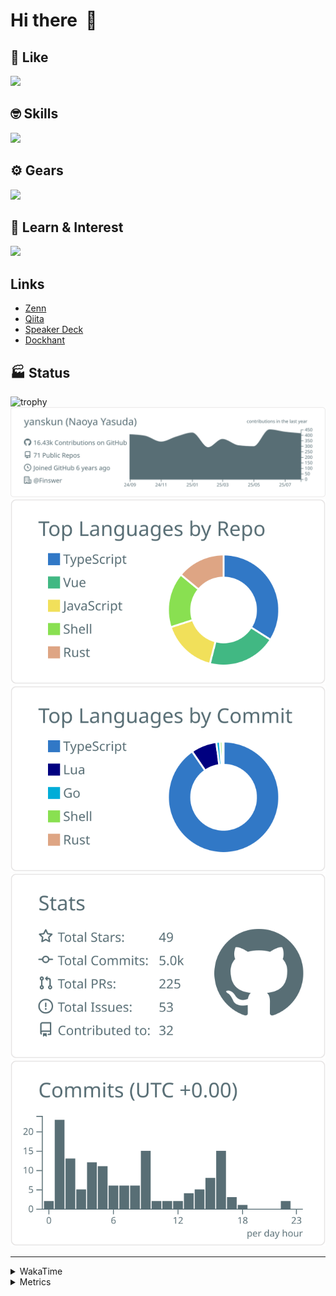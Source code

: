 # Hi there&nbsp; :wave:

## 💌 Like
<img src="https://go-skill-icons.vercel.app/api/icons?i=github" />

## 🤓 Skills
<img src="https://go-skill-icons.vercel.app/api/icons?i=js,ts,vue,nuxtjs,react,nextjs,go,lua,git" />

## ⚙️ Gears
<img src="https://go-skill-icons.vercel.app/api/icons?i=neovim,vscode,githubcopilot,alacritty,tmux" />

## 📖 Learn & Interest
<img src="https://go-skill-icons.vercel.app/api/icons?i=rust,deno,css,zig,playwright,githubactions,storybook,netlify,eslint" />

## Links
- [Zenn](https://zenn.dev/yanskun)
- [Qiita](https://qiita.com/yanskun)
- [Speaker Deck](https://speakerdeck.com/yanskun)
- [Dockhant](https://www.dockhunt.com/users/yanskun)

<!-- https://github.com/ryo-ma/github-profile-trophy -->

## 🏭 Status

<img src="https://github-profile-trophy.vercel.app/?username=yanskun&theme=onedark&row=1" alt="trophy">

<!-- https://github.com/vn7n24fzkq/github-profile-summary-cards -->
<picture>
  <source media="(prefers-color-scheme: dark)" srcset="https://raw.githubusercontent.com/yanskun/yanskun/master/profile-summary-card-output/nord_dark/0-profile-details.svg">
 <img src="https://raw.githubusercontent.com/yanskun/yanskun/master/profile-summary-card-output/default/0-profile-details.svg">
</picture>
<br>
<picture>
  <source media="(prefers-color-scheme: dark)" srcset="https://raw.githubusercontent.com/yanskun/yanskun/master/profile-summary-card-output/nord_dark/1-repos-per-language.svg">
 <img src="https://raw.githubusercontent.com/yanskun/yanskun/master/profile-summary-card-output/default/1-repos-per-language.svg">
</picture>
<picture>
  <source media="(prefers-color-scheme: dark)" srcset="https://raw.githubusercontent.com/yanskun/yanskun/master/profile-summary-card-output/nord_dark/2-most-commit-language.svg">
 <img src="https://raw.githubusercontent.com/yanskun/yanskun/master/profile-summary-card-output/default/2-most-commit-language.svg">
</picture>
<br>
<picture>
  <source media="(prefers-color-scheme: dark)" srcset="https://raw.githubusercontent.com/yanskun/yanskun/master/profile-summary-card-output/nord_dark/3-stats.svg">
 <img src="https://raw.githubusercontent.com/yanskun/yanskun/master/profile-summary-card-output/default/3-stats.svg">
</picture>
<picture>
  <source media="(prefers-color-scheme: dark)" srcset="https://raw.githubusercontent.com/yanskun/yanskun/master/profile-summary-card-output/nord_dark/4-productive-time.svg">
 <img src="https://raw.githubusercontent.com/yanskun/yanskun/master/profile-summary-card-output/default/4-productive-time.svg">
</picture>

---

<details>
  <summary>WakaTime</summary>
<!--START_SECTION:waka-->
![Code Time](http://img.shields.io/badge/Code%20Time-2%2C606%20hrs%2057%20mins-blue)

**🐱 My GitHub Data** 

> 📦 157.1 kB Used in GitHub's Storage 
 > 
> 🏆 3,063 Contributions in the Year 2025
 > 
> 💼 Opted to Hire
 > 
> 📜 132 Public Repositories 
 > 
> 🔑 6 Private Repositories 
 > 
**I'm an Early 🐤** 

```text
🌞 Morning                33815 commits       ████░░░░░░░░░░░░░░░░░░░░░   16.31 % 
🌆 Daytime                128145 commits      ███████████████░░░░░░░░░░   61.81 % 
🌃 Evening                41528 commits       █████░░░░░░░░░░░░░░░░░░░░   20.03 % 
🌙 Night                  3837 commits        ░░░░░░░░░░░░░░░░░░░░░░░░░   01.85 % 
```
📅 **I'm Most Productive on Tuesday** 

```text
Monday                   32907 commits       ████░░░░░░░░░░░░░░░░░░░░░   15.87 % 
Tuesday                  46183 commits       ██████░░░░░░░░░░░░░░░░░░░   22.28 % 
Wednesday                43772 commits       █████░░░░░░░░░░░░░░░░░░░░   21.11 % 
Thursday                 39724 commits       █████░░░░░░░░░░░░░░░░░░░░   19.16 % 
Friday                   38083 commits       █████░░░░░░░░░░░░░░░░░░░░   18.37 % 
Saturday                 2227 commits        ░░░░░░░░░░░░░░░░░░░░░░░░░   01.07 % 
Sunday                   4429 commits        █░░░░░░░░░░░░░░░░░░░░░░░░   02.14 % 
```


📊 **This Week I Spent My Time On** 

```text
🕑︎ Time Zone: Asia/Tokyo

💬 Programming Languages: 
TypeScript               30 hrs 40 mins      ██████████████████████░░░   86.70 % 
Other                    1 hr 6 mins         █░░░░░░░░░░░░░░░░░░░░░░░░   03.14 % 
JSON                     1 hr 1 min          █░░░░░░░░░░░░░░░░░░░░░░░░   02.90 % 
Markdown                 43 mins             █░░░░░░░░░░░░░░░░░░░░░░░░   02.03 % 
Go                       37 mins             ░░░░░░░░░░░░░░░░░░░░░░░░░   01.77 % 

🔥 Editors: 
Neovim                   34 hrs 8 mins       ████████████████████████░   96.48 % 
VS Code                  1 hr 14 mins        █░░░░░░░░░░░░░░░░░░░░░░░░   03.52 % 

💻 Operating System: 
Mac                      35 hrs 23 mins      █████████████████████████   100.00 % 
```


 Last Updated on 31/08/2025 05:34:40 UTC
<!--END_SECTION:waka-->
</details>

<details>
  <summary>Metrics</summary>
  <img src="https://github.com/yanskun/yanskun/blob/main/github-metrics.svg" alt="Metrics">
</details>
